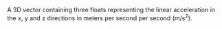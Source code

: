 A 3D vector containing three floats representing the linear acceleration in the x, y and z directions in meters per second per second (m/s<sup>2</sup>).
